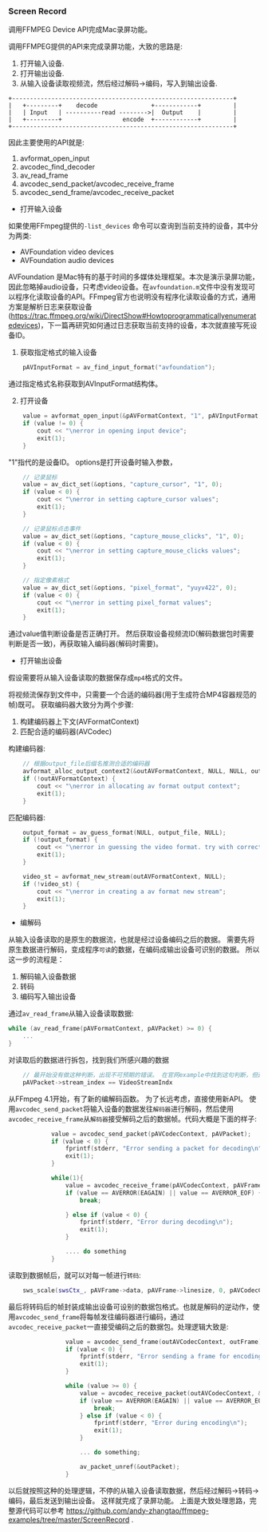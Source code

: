 ### Screen Record
调用FFMPEG Device API完成Mac录屏功能。

调用FFMPEG提供的API来完成录屏功能，大致的思路是:

1. 打开输入设备.
2. 打开输出设备.
3. 从输入设备读取视频流，然后经过解码->编码，写入到输出设备.

```
+--------------------------------------------------------------+
|   +---------+    decode               +------------+         |
|   | Input   | ----------read -------->|  Output    |         |
|   +---------+                 encode  +------------+         |
+--------------------------------------------------------------+

```

因此主要使用的API就是:

1. avformat_open_input
2. avcodec_find_decoder
3. av_read_frame
4. avcodec_send_packet/avcodec_receive_frame
5. avcodec_send_frame/avcodec_receive_packet

* 打开输入设备

如果使用FFmpeg提供的`-list_devices` 命令可以查询到当前支持的设备，其中分为两类:
- AVFoundation video devices
- AVFoundation audio devices

AVFoundation 是Mac特有的基于时间的多媒体处理框架。本次是演示录屏功能，因此忽略掉audio设备，只考虑video设备。在`avfoundation.m`文件中没有发现可以程序化读取设备的API。FFmpeg官方也说明没有程序化读取设备的方式，通用方案是解析日志来获取设备(https://trac.ffmpeg.org/wiki/DirectShow#Howtoprogrammaticallyenumeratedevices)，下一篇再研究如何通过日志获取当前支持的设备，本次就直接写死设备ID。

1. 获取指定格式的输入设备

```c++
    pAVInputFormat = av_find_input_format("avfoundation");
```

通过指定格式名称获取到AVInputFormat结构体。

2. 打开设备

```c++
    value = avformat_open_input(&pAVFormatContext, "1", pAVInputFormat, &options);
    if (value != 0) {
        cout << "\nerror in opening input device";
        exit(1);
    }
```

"1"指代的是设备ID。 options是打开设备时输入参数，

```c++
    // 记录鼠标
    value = av_dict_set(&options, "capture_cursor", "1", 0);
    if (value < 0) {
        cout << "\nerror in setting capture_cursor values";
        exit(1);
    }

    // 记录鼠标点击事件
    value = av_dict_set(&options, "capture_mouse_clicks", "1", 0);
    if (value < 0) {
        cout << "\nerror in setting capture_mouse_clicks values";
        exit(1);
    }

    // 指定像素格式
    value = av_dict_set(&options, "pixel_format", "yuyv422", 0);
    if (value < 0) {
        cout << "\nerror in setting pixel_format values";
        exit(1);
    }
```

通过value值判断设备是否正确打开。 然后获取设备视频流ID(解码数据包时需要判断是否一致)，再获取输入编码器(解码时需要)。

* 打开输出设备

假设需要将从输入设备读取的数据保存成`mp4`格式的文件。

将视频流保存到文件中，只需要一个合适的编码器(用于生成符合MP4容器规范的帧)既可。 获取编码器大致分为两个步骤:

1. 构建编码器上下文(AVFormatContext)
2. 匹配合适的编码器(AVCodec)

构建编码器:
```c++
    // 根据output_file后缀名推测合适的编码器
    avformat_alloc_output_context2(&outAVFormatContext, NULL, NULL, output_file);
    if (!outAVFormatContext) {
        cout << "\nerror in allocating av format output context";
        exit(1);
    }
```

匹配编码器:
```c++
    output_format = av_guess_format(NULL, output_file, NULL);
    if (!output_format) {
        cout << "\nerror in guessing the video format. try with correct format";
        exit(1);
    }

    video_st = avformat_new_stream(outAVFormatContext, NULL);
    if (!video_st) {
        cout << "\nerror in creating a av format new stream";
        exit(1);
    }
```

* 编解码

从输入设备读取的是原生的数据流，也就是经过设备编码之后的数据。 需要先将原生数据进行解码，变成程序`可读`的数据，在编码成输出设备可识别的数据。 所以这一步的流程是：

1. 解码输入设备数据
2. 转码
3. 编码写入输出设备

通过`av_read_frame`从输入设备读取数据:
```c++
while (av_read_frame(pAVFormatContext, pAVPacket) >= 0) {
    ...
}
```

对读取后的数据进行拆包，找到我们所感兴趣的数据
```c++
    // 最开始没有做这种判断，出现不可预期的错误。 在官网example中找到这句判断，但还不是很清楚其意义。应该和packet封装格式有关
    pAVPacket->stream_index == VideoStreamIndx
```
从FFmpeg 4.1开始，有了新的编解码函数。 为了长远考虑，直接使用新API。 使用`avcodec_send_packet`将输入设备的数据发往`解码器`进行解码，然后使用`avcodec_receive_frame`从`解码器`接受解码之后的数据帧。代码大概是下面的样子:
```c++
            value = avcodec_send_packet(pAVCodecContext, pAVPacket);
            if (value < 0) {
                fprintf(stderr, "Error sending a packet for decoding\n");
                exit(1);
            }

            while(1){
                value = avcodec_receive_frame(pAVCodecContext, pAVFrame);
                if (value == AVERROR(EAGAIN) || value == AVERROR_EOF) {
                    break;

                } else if (value < 0) {
                    fprintf(stderr, "Error during decoding\n");
                    exit(1);
                }

                .... do something
            }
```

读取到数据帧后，就可以对每一帧进行`转码`:
```c++
    sws_scale(swsCtx_, pAVFrame->data, pAVFrame->linesize, 0, pAVCodecContext->height, outFrame->data,outFrame->linesize);
```

最后将转码后的帧封装成输出设备可设别的数据包格式。也就是解码的逆动作，使用`avcodec_send_frame`将每帧发往编码器进行编码，通过`avcodec_receive_packet`一直接受编码之后的数据包。处理逻辑大致是:
```c++
                value = avcodec_send_frame(outAVCodecContext, outFrame);
                if (value < 0) {
                    fprintf(stderr, "Error sending a frame for encoding\n");
                    exit(1);
                }

                while (value >= 0) {
                    value = avcodec_receive_packet(outAVCodecContext, &outPacket);
                    if (value == AVERROR(EAGAIN) || value == AVERROR_EOF) {
                        break;
                    } else if (value < 0) {
                        fprintf(stderr, "Error during encoding\n");
                        exit(1);
                    }

                    ... do something;

                    av_packet_unref(&outPacket);
                }
```

以后就按照这种的处理逻辑，不停的从输入设备读取数据，然后经过解码->转码->编码，最后发送到输出设备。 这样就完成了录屏功能。
上面是大致处理思路，完整源代码可以参考 https://github.com/andy-zhangtao/ffmpeg-examples/tree/master/ScreenRecord .